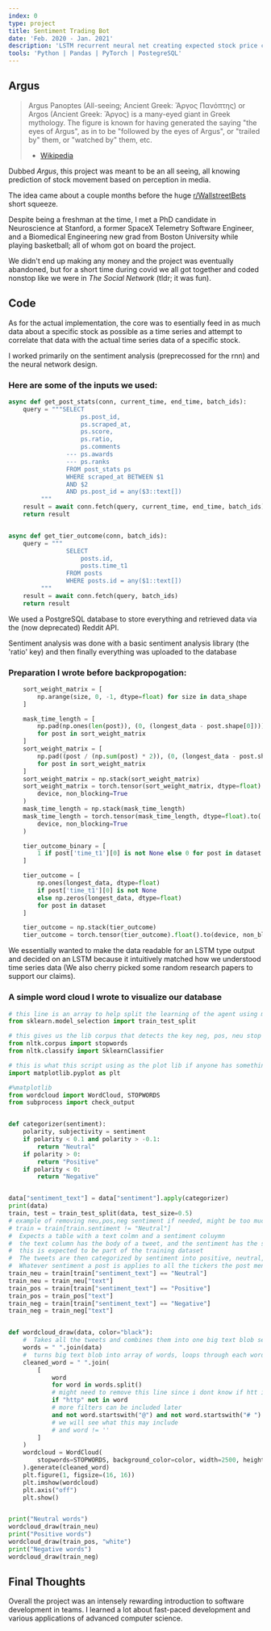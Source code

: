 ```yaml
---
index: 0
type: project
title: Sentiment Trading Bot
date: 'Feb. 2020 - Jan. 2021'
description: 'LSTM recurrent neural net creating expected stock price changes based on social media sentiment around a given stock'
tools: 'Python | Pandas | PyTorch | PostegreSQL'
---
```

## Argus 
> Argus Panoptes (All-seeing; Ancient Greek: Ἄργος Πανόπτης) or Argos (Ancient Greek: Ἄργος) is a many-eyed giant in Greek mythology. The figure is known for having generated the saying "the eyes of Argus", as in to be "followed by the eyes of Argus", or "trailed by" them, or "watched by" them, etc.
> - [Wikipedia](https://en.wikipedia.org/wiki/Argus_Panoptes)

Dubbed *Argus*, this project was meant to be an all seeing, all knowing prediction of stock movement based on perception in media.

The idea came about a couple months before the huge [r/WallstreetBets](https://en.wikipedia.org/wiki/R/wallstreetbets) short squeeze.

Despite being a freshman at the time, I met a PhD candidate in Neuroscience at Stanford, a former SpaceX Telemetry Software Engineer, and a Biomedical Engineering new grad from Boston University while playing basketball; all of whom got on board the project.

We didn't end up making any money and the project was eventually abandoned, but for a short time during covid we all got together and coded nonstop like we were in *The Social Network* (tldr; it was fun).

## Code

As for the actual implementation, the core was to esentially feed in as much data about a specific stock as possible as a time series and attempt to correlate that data with the actual time series data of a specific stock.

I worked primarily on the sentiment analysis (preprecossed for the rnn) and the neural network design.

### Here are some of the inputs we used:
```python
async def get_post_stats(conn, current_time, end_time, batch_ids):
    query = """SELECT
                    ps.post_id,
                    ps.scraped_at,
                    ps.score,
                    ps.ratio,
                    ps.comments
                --- ps.awards
                --- ps.ranks
                FROM post_stats ps
                WHERE scraped_at BETWEEN $1
                AND $2
                AND ps.post_id = any($3::text[])
         """
    result = await conn.fetch(query, current_time, end_time, batch_ids)
    return result


async def get_tier_outcome(conn, batch_ids):
    query = """
                SELECT
                    posts.id,
                    posts.time_t1
                FROM posts
                WHERE posts.id = any($1::text[])
         """
    result = await conn.fetch(query, batch_ids)
    return result
```
We used a PostgreSQL database to store everything and retrieved data via the (now deprecated) Reddit API.

Sentiment analysis was done with a basic sentiment analysis library (the 'ratio' key) and then finally everything was uploaded to the database

### Preparation I wrote before backpropogation:
```python
    sort_weight_matrix = [
        np.arange(size, 0, -1, dtype=float) for size in data_shape
    ]

    mask_time_length = [
        np.pad(np.ones(len(post)), (0, (longest_data - post.shape[0])))
        for post in sort_weight_matrix
    ]
    sort_weight_matrix = [
        np.pad((post / (np.sum(post) * 2)), (0, (longest_data - post.shape[0])))
        for post in sort_weight_matrix
    ]
    sort_weight_matrix = np.stack(sort_weight_matrix)
    sort_weight_matrix = torch.tensor(sort_weight_matrix, dtype=float).to(
        device, non_blocking=True
    )
    mask_time_length = np.stack(mask_time_length)
    mask_time_length = torch.tensor(mask_time_length, dtype=float).to(
        device, non_blocking=True
    )

    tier_outcome_binary = [
        1 if post['time_t1'][0] is not None else 0 for post in dataset
    ]

    tier_outcome = [
        np.ones(longest_data, dtype=float)
        if post['time_t1'][0] is not None
        else np.zeros(longest_data, dtype=float)
        for post in dataset
    ]

    tier_outcome = np.stack(tier_outcome)
    tier_outcome = torch.tensor(tier_outcome).float().to(device, non_blocking=True)
```

We essentially wanted to make the data readable for an LSTM type output and decided on an LSTM because it intuitively matched how we understood time series data (We also cherry picked some random research papers to support our claims).

### A simple word cloud I wrote to visualize our database
```python
# this line is an array to help split the learning of the agent using ml
from sklearn.model_selection import train_test_split

# this gives us the lib corpus that detects the key neg, pos, neu stop words
from nltk.corpus import stopwords
from nltk.classify import SklearnClassifier

# this is what this script using as the plot lib if anyone has something better feel free to share please
import matplotlib.pyplot as plt

#%matplotlib
from wordcloud import WordCloud, STOPWORDS
from subprocess import check_output


def categorizer(sentiment):
    polarity, subjectivity = sentiment
    if polarity < 0.1 and polarity > -0.1:
        return "Neutral"
    if polarity > 0:
        return "Positive"
    if polarity < 0:
        return "Negative"


data["sentiment_text"] = data["sentiment"].apply(categorizer)
print(data)
train, test = train_test_split(data, test_size=0.5)
# example of removing neu,pos,neg sentiment if needed, might be too much data to proccess if irrevalant
# train = train[train.sentiment != "Neutral"]
#  Expects a table with a text colmn and a sentiment coluymn
#  the text column has the body of a tweet, and the sentiment has the sentiment of the tweet
#  this is expected to be part of the training dataset
#  The tweets are then categorized by sentiment into positive, neutral, negative
#  Whatever sentiment a post is applies to all the tickers the post mentions
train_neu = train[train["sentiment_text"] == "Neutral"]
train_neu = train_neu["text"]
train_pos = train[train["sentiment_text"] == "Positive"]
train_pos = train_pos["text"]
train_neg = train[train["sentiment_text"] == "Negative"]
train_neg = train_neg["text"]


def wordcloud_draw(data, color="black"):
    #  Takes all the tweets and combines them into one big text blob separated by spaces
    words = " ".join(data)
    #  turns big text blob into array of words, loops through each word to filter some out, then combine back into big text blob
    cleaned_word = " ".join(
        [
            word
            for word in words.split()
            # might need to remove this line since i dont know if htt is included in scrapped data
            if "http" not in word
            # more filters can be included later
            and not word.startswith("@") and not word.startswith("# ")
            # we will see what this may include
            # and word != ''
        ]
    )
    wordcloud = WordCloud(
        stopwords=STOPWORDS, background_color=color, width=2500, height=2500
    ).generate(cleaned_word)
    plt.figure(1, figsize=(16, 16))
    plt.imshow(wordcloud)
    plt.axis("off")
    plt.show()


print("Neutral words")
wordcloud_draw(train_neu)
print("Positive words")
wordcloud_draw(train_pos, "white")
print("Negative words")
wordcloud_draw(train_neg)
```

## Final Thoughts
Overall the project was an intensely rewarding introduction to software development in teams. I learned a lot about fast-paced development and various applications of advanced computer science.
